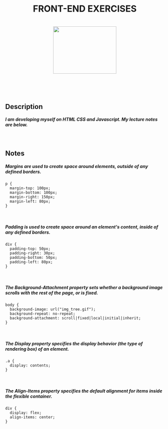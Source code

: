 <h1 align="center">
FRONT-END EXERCISES
<h1>

<p align="center">
<img height=150 width=200 src="https://user-images.githubusercontent.com/73075252/180333581-fc439dc1-243e-4cdf-8894-cc98eb7a27f6.gif">
<p>
  
<br>
  
## Description
##### I am developing myself on HTML CSS and Javascript. My lecture notes are below.

<br>
  
## Notes
  
##### *Margins* are used to create space around elements, outside of any defined borders.

```
p {
  margin-top: 100px;
  margin-bottom: 100px;
  margin-right: 150px;
  margin-left: 80px;
}
```

<br>

##### *Padding* is used to create space around an element's content, inside of any defined borders.

```
div {
  padding-top: 50px;
  padding-right: 30px;
  padding-bottom: 50px;
  padding-left: 80px;
}
```

<br>

##### The *Background-Attachment* property sets whether a background image scrolls with the rest of the page, or is fixed.

```
body {
  background-image: url("img_tree.gif");
  background-repeat: no-repeat;
  background-attachment: scroll|fixed|local|initial|inherit;
}
```

<br>

##### The *Display* property specifies the display behavior (the type of rendering box) of an element.

```
.a {
  display: contents;
}
```

<br>

##### The *Align-Items* property specifies the default alignment for items inside the flexible container.

```
div {
  display: flex;
  align-items: center;
}
```

<br>
